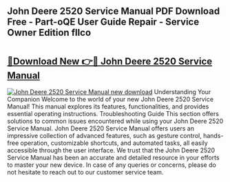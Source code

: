 ## John Deere 2520 Service Manual PDF Download Free - Part-oQE User Guide Repair - Service Owner Edition flIco

# <h2><a href="http://bc44007.oget.top/?id=John+Deere+2520+Service+Manual">🔗Download New 👉🔴 John Deere 2520 Service Manual</a></h2>

[![John Deere 2520 Service Manual new download](https://i.imgur.com/5g1atiW.png)](http://bc44007.oget.top/?id=John+Deere+2520+Service+Manual)
Understanding Your Companion Welcome to the world of your new John Deere 2520 Service Manual! This manual explores its features, functionalities, and provides essential operating instructions. Troubleshooting Guide This section offers solutions to common issues encountered while using your John Deere 2520 Service Manual. John Deere 2520 Service Manual offers users an impressive collection of advanced features, such as gesture control, hands-free operation, customizable shortcuts, and automated tasks, all easily accessible through the user interface. We trust that the John Deere 2520 Service Manual has been an accurate and detailed resource in your efforts to master your new device. In case of any queries or concerns, please do not hesitate to reach out to our customer service team.
